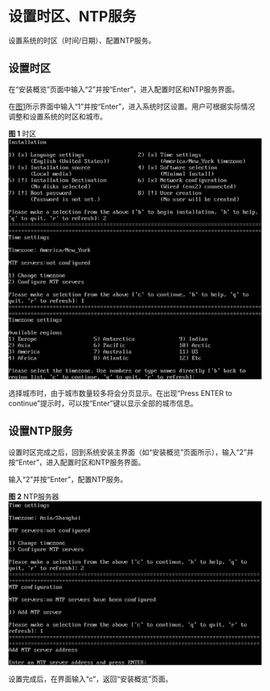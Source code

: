 # 设置时区、NTP服务<a name="ZH-CN_TOPIC_0220373250"></a>

设置系统的时区（时间/日期）、配置NTP服务。

## 设置时区<a name="zh-cn_topic_0155778951_section1911713017595"></a>

在“安装概览”页面中输入“2”并按“Enter”，进入配置时区和NTP服务界面。

在[图1](#zh-cn_topic_0155778951_zh-cn_topic_0151920790_fc6f125c2c19540b0828071e05fe8b8db)所示界面中输入“1”并按“Enter”，进入系统时区设置。用户可根据实际情况调整和设置系统的时区和城市。

**图 1**  时区<a name="zh-cn_topic_0155778951_zh-cn_topic_0151920790_fc6f125c2c19540b0828071e05fe8b8db"></a>  
![](./figures/时区.png "时区")

选择城市时，由于城市数量较多将会分页显示。在出现“Press ENTER to continue”提示时，可以按“Enter”键以显示全部的城市信息。

## 设置NTP服务<a name="zh-cn_topic_0155778951_section1434589596"></a>

设置时区完成之后，回到系统安装主界面（如“安装概览”页面所示），输入“2”并按“Enter”，进入配置时区和NTP服务界面。

输入“2”并按“Enter”，配置NTP服务。

**图 2**  NTP服务器<a name="zh-cn_topic_0155778951_fig147741931111610"></a>  
![](./figures/NTP服务器.png "NTP服务器")

设置完成后，在界面输入“c”，返回“安装概览”页面。

